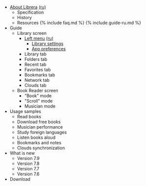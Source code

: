 * [About Librera](/wiki/about#en) [(ru)](/wiki/about#ru)
    * Specification
    * History
    * Resources
{% include faq.md %}
{% include guide-ru.md %}
* Guide
    * Library screen
        * [Left menu](/wiki/left-menu#en) [(ru)](/wiki/left-menu#ru)
            * [Library settings](/wiki/left-menu/library-settings#en)
            * [App preferences](/wiki/left-menu/app-preferences#en)
        * Library tab
        * Folders tab
        * Recent tab
        * Favorites tab
        * Bookmarks tab
        * Network tab
        * Clouds tab
    * Book Reader screen
        * "Book" mode
        * "Scroll" mode
        * Musician mode
* Usage samples
    * Read books
    * Download free books
    * Musician performance
    * Study foreign languages
    * Listen books aloud
    * Bookmarks and notes
    *  Clouds synchronization
* What is new
    * Version 7.9
    * Version 7.8
    * Version 7.7
    * Version 7.6
* Download
